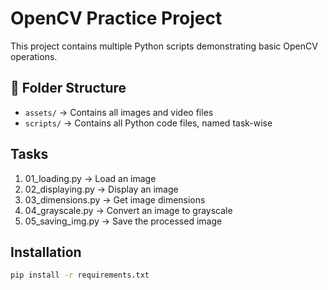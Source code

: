 # OpenCV Practice Project

This project contains multiple Python scripts demonstrating basic OpenCV operations.

## 📂 Folder Structure
- `assets/` → Contains all images and video files
- `scripts/` → Contains all Python code files, named task-wise

## Tasks
1. 01_loading.py → Load an image
2. 02_displaying.py → Display an image
3. 03_dimensions.py → Get image dimensions
4. 04_grayscale.py → Convert an image to grayscale
5. 05_saving_img.py → Save the processed image

## Installation
```bash
pip install -r requirements.txt
